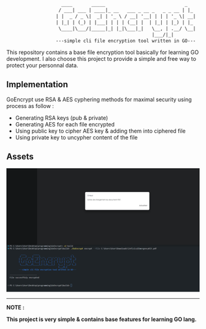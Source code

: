 ```

                    ____       _____                             _   
                   / ___| ___ | ____|_ __   ___ _ __ _   _ _ __ | |_ 
                  | |  _ / _ \|  _| | '_ \ / __| '__| | | | '_ \| __|
                  | |_| | (_) | |___| | | | (__| |  | |_| | |_) | |_ 
                   \____|\___/|_____|_| |_|\___|_|   \__, | .__/ \__|
                                                     |___/|_|
                  ---simple cli file encryption tool written in GO---

```

This repository contains a base file encryption tool basically for learning GO development. I also choose this project to provide a simple and free way to protect your personnal data.

## Implementation

GoEncrypt use RSA & AES cyphering methods for maximal security using process as follow : 

- Generating RSA keys (pub & private)
- Generating AES for each file encrypted
- Using public key to cipher AES key & adding them into ciphered file
- Using private key to uncypher content of the file


## Assets

<img src="https://github.com/Yekuuun/GoEncrypt/blob/main/assets/cyphering-file.png"></img>

---

**NOTE :**

**This project is very simple & contains base features for learning GO lang.**
